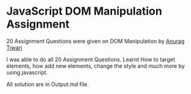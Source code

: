 
# JavaScript DOM Manipulation Assignment 

20 Assignment Questions were given on DOM Manipulation by [Anurag Tiwari](https://www.anuragtiwari.me/)

I was able to do all 20 Assignment Questions. 
Learnt How to target elements, how add new elements, change the style and much more by using javascript. 

All solution are in Output.md file. 

